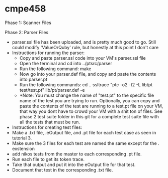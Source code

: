 # cmpe458

Phase 1: Scanner Files

Phase 2: Parser Files 
  - parser.ssl file has been uploaded, and is pretty much good to go. Still could modify 'ValueOrQuby' rule, but honestly at this point I don't care 
  - Instructions for running the parser:
    - Copy and paste parser.ssl code into your VM's parser.ssl file
    - Open the terminal and cd into ../ptsrc/parser
    - Run the following command:
          make
    - Now go into your parser.def file, and copy and paste the contents into parser.pt
    - Run the following commands:
          cd ..
          ssltrace "ptc -o2 -t2 -L lib/pt test/test.pt" lib/pt/parser.def -e
    - *Note: You must change the name of "test.pt" to the specific file name of the test you are trying to run. Optionally, you can copy and paste the contents of the test are running to a test.pt file on your VM, that way you dont have to crowd your VM with a shit ton of files. See phase 2 test suite folder in this git for a complete test suite file with all the tests that must be run. 
  - Instructions for creating test files:
  - Make a .txt file, .eOutput file, and .pt file for each test case as seen in tutorial 3.
  - Make sure the 3 files for each test are named the same except for the . exstension 
  - add nikos tests from the master to each corresponding .pt file.
  - Run each file to get its token trace.
  - Take that output and put it into the eOutput file for that test.
  - Document that test in the corresponding .txt file.
    
